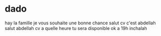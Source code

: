 # dado
hay la famille je vous souhaite une bonne chance 
salut cv c'est abdellah 
salut abdellah cv a quelle heure tu sera disponible 
ok a 19h inchalah
